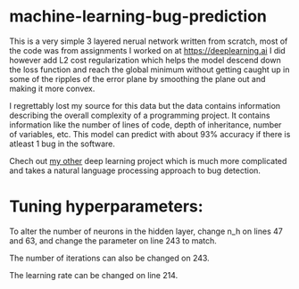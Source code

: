 # machine-learning-bug-prediction

This is a very simple 3 layered nerual network written from scratch, most of the code was from assignments I worked on at https://deeplearning.ai I did however add L2 cost regularization which helps the model descend down the loss function and reach the global minimum without getting caught up in some of the ripples of the error plane by smoothing the plane out and making it more convex.

I regrettably lost my source for this data but the data contains information describing the overall complexity of a programming project. It contains information like the number of lines of code, depth of inheritance, number of variables, etc. This model can predict with about 93% accuracy if there is atleast 1 bug in the software.

Chech out [my other](https://github.com/MNaplesDevelopment/deep-learning-software-defects) deep learning project which is much more complicated and takes a natural language processing approach to bug detection.

# Tuning hyperparameters:

To alter the number of neurons in the hidden layer, change n_h on lines 47 and 63, and change the parameter on line 243 to match.

The number of iterations can also be changed on 243.

The learning rate can be changed on line 214.
